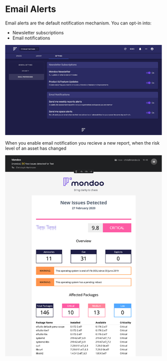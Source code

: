 # Email Alerts

Email alerts are the default notification mechanism. You can opt-in into:

* Newsletter subscriptions
* Email notifications

![Configure Email notifications in Mondoo](./email-configure.png)

When you enable email notification you recieve a new report, when the risk level of an asset has changed

![Mondoo Email Alert](./email-alert.png)